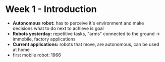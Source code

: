 # Week 1 - Introduction

- **Autonomous robot:** has to perceive it's environment and make decisions what to do next to achieve is goal
- **Robots yesterday:** repetitive tasks, "arms" connected to the ground -> immobile, factory applications
- **Current applications:** robots that move, are autonomous, can be used at home
- first mobile robot: 1966
